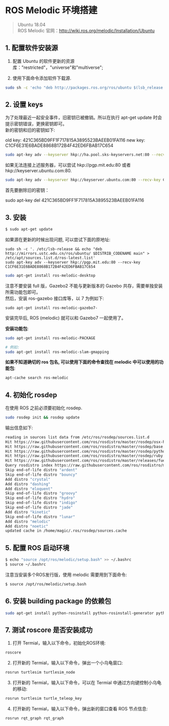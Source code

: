 # ROS Melodic 环境搭建
 
> Ubuntu 18.04  
> ROS Melodic 官网：http://wiki.ros.org/melodic/Installation/Ubuntu  

## 1. 配置软件安装源   

1) 配置 Ubuntu 的软件更新的资源库："restricted"，"universe"和"multiverse";  

2) 使用下面命令添加软件下载源.  

```bash
sudo sh -c 'echo "deb http://packages.ros.org/ros/ubuntu $(lsb_release -sc) main" > /etc/apt/sources.list.d/ros-latest.list'
```

## 2. 设置 keys

为了处理最近一起安全事件，旧密钥已被撤销。所以在执行 apt-get update 时会提示密钥错误，更换密钥即可。  
新的密钥和旧的密钥如下:

old key: 421C365BD9FF1F717815A3895523BAEEB01FA116
new key: C1CF6E31E6BADE8868B172B4F42ED6FBAB17C654

```bash
sudo apt-key adv --keyserver hkp://ha.pool.sks-keyservers.net:80 --recv-key C1CF6E31E6BADE8868B172B4F42ED6FBAB17C654
```

如果无法连接上述服务器，可以尝试 hkp://pgp.mit.edu:80 或者 hkp://keyserver.ubuntu.com:80.  

```bash
sudo apt-key adv --keyserver hkp://keyserver.ubuntu.com:80 --recv-key C1CF6E31E6BADE8868B172B4F42ED6FBAB17C654
```

首先要删除旧的密钥：  

sudo apt-key del 421C365BD9FF1F717815A3895523BAEEB01FA116  

## 3. 安装

```bash
$ sudo apt-get update
```

如果源在更新的时候出现问题, 可以尝试下面的原地址:  

```
sudo sh -c '. /etc/lsb-release && echo "deb http://mirrors.ustc.edu.cn/ros/ubuntu/ $DISTRIB_CODENAME main" > /etc/apt/sources.list.d/ros-latest.list'
sudo apt-key adv --keyserver hkp://pgp.mit.edu:80 --recv-key C1CF6E31E6BADE8868B172B4F42ED6FBAB17C654
```

```bash
sudo apt-get install ros-melodic-desktop
```

注意不要安装 full 版，Gazebo2 不能与更新版本的 Gazebo 共存，需要单独安装所需功能包即可。  
然后，安装 ros-gazebo 接口库等，以 7 为例如下:    

```
sudo apt-get install ros-melodic-gazebo7-  
```

安装完毕后, ROS (melodic) 就可以和 Gazebo7 一起使用了。

**安装功能包**:  

```bash
sudo apt-get install ros-melodic-PACKAGE

# 例如:  
sudo apt-get install ros-melodic-slam-gmapping
```

**如果不知道确切的 ros 包名, 可以使用下面的命令查找在 melodic 中可以使用的功能包**:  

```bash
apt-cache search ros-melodic
```

## 4. 初始化 rosdep  

在使用 ROS 之前必须要初始化 rosdep.  

```bash
sudo rosdep init && rosdep update
```

输出信息如下:   

```bash
reading in sources list data from /etc/ros/rosdep/sources.list.d
Hit https://raw.githubusercontent.com/ros/rosdistro/master/rosdep/osx-homebrew.yaml
Hit https://raw.githubusercontent.com/ros/rosdistro/master/rosdep/base.yaml
Hit https://raw.githubusercontent.com/ros/rosdistro/master/rosdep/python.yaml
Hit https://raw.githubusercontent.com/ros/rosdistro/master/rosdep/ruby.yaml
Hit https://raw.githubusercontent.com/ros/rosdistro/master/releases/fuerte.yaml
Query rosdistro index https://raw.githubusercontent.com/ros/rosdistro/master/index-v4.yaml
Skip end-of-life distro "ardent"
Skip end-of-life distro "bouncy"
Add distro "crystal"
Add distro "dashing"
Add distro "eloquent"
Skip end-of-life distro "groovy"
Skip end-of-life distro "hydro"
Skip end-of-life distro "indigo"
Skip end-of-life distro "jade"
Add distro "kinetic"
Skip end-of-life distro "lunar"
Add distro "melodic"
Add distro "noetic"
updated cache in /home/magic/.ros/rosdep/sources.cache
```

## 5. 配置 ROS 启动环境

```bash
$ echo "source /opt/ros/melodic/setup.bash" >> ~/.bashrc
$ source ~/.bashrc
```

注意当安装多个ROS发行版，使用 melodic 需要用到下面命令:  

```bash
$ source /opt/ros/melodic/setup.bash
```

## 6. 安装 building package 的依赖包

```bash
sudo apt-get install python-rosinstall python-rosinstall-generator python-wstool build-essential
```

## 7. 测试 roscore 是否安装成功

1) 打开 Termial，输入以下命令，初始化ROS环境:  

```bash
roscore
```

2) 打开新的 Termial，输入以下命令，弹出一个小乌龟窗口:  

```bash
rosrun turtlesim turtlesim_node
```

3) 打开新的 Termial，输入以下命令，可以在 Termial 中通过方向键控制小乌龟的移动:  

```bash
rosrun turtlesim turtle_teleop_key
```

4) 打开新的 Termial，输入以下命令，弹出新的窗口查看 ROS 节点信息:  

```bash
rosrun rqt_graph rqt_graph
```
